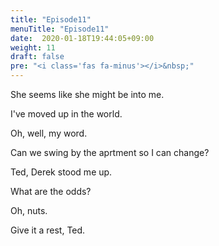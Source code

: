 ```yaml
---
title: "Episode11"
menuTitle: "Episode11"
date:  2020-01-18T19:44:05+09:00
weight: 11
draft: false
pre: "<i class='fas fa-minus'></i>&nbsp;"
---
```


She seems like she might be into me.

I've moved up in the world.

Oh, well, my word.

Can we swing by the aprtment so I can change?

Ted, Derek stood me up.

What are the odds?

Oh, nuts.

Give it a rest, Ted.
